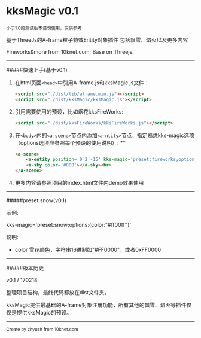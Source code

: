 # kksMagic v0.1
<small>小于1.0的测试版本请勿使用，仅供参考</small>

基于ThreeJs的A-frame粒子特效Entity对象插件
包括飘雪、焰火以及更多内容

Fireworks&more from 10knet.com; Base on Threejs.

---
#####快速上手(基于v0.1)

1. 在html页面`<head>`中引用A-frame.js和kksMagic.js文件：

    ```html
    <script src="./dist/lib/aframe.min.js"></script>
    <script src="./dist/kksMagic/kksMagic.js"></script>
    ```
    
1. 引用需要使用的预设，比如烟花kksFireWorks:

    ```html
    <script src="./dist/kksFireWorks/kksFireWorks.js"></script>
    ``` 
1. 在`<body>`内的`<a-scene>`节点内添加`<a-ntity>`节点，指定熟悉kks-magic选项（options选项应参照每个预设的使用说明）:
    **
    ```html
    <a-scene>
        <a-entity position='0 2 -15' kks-magic='preset:fireworks;options:{color:0x00FF00}'></a-entity>
        <a-sky color='#000'></a-sky><br>
    </a-scene>
    
    ```   
1. 更多内容请参照项目的index.html文件内demo效果使用

---

#####preset:snow(v0.1)

示例:

kks-magic='preset:snow;options:{color:"#ff00ff"}'

说明:

* color 雪花颜色，字符串16进制如"#FF0000"，或者0xFF0000




---
#####版本历史

v0.1 / 170218

整理项目结构，最终代码都放在dist文件夹。

kksMagic提供最基础的A-frame对象注册功能，所有其他的飘雪、焰火等插件仅仅是提供kksMagic的预设。

---
<small>Create by zhyuzh from 10knet.com</small>


